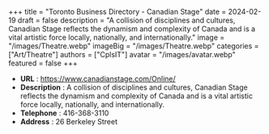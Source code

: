 +++
title = "Toronto Business Directory - Canadian Stage"
date = 2024-02-19
draft = false
description = "A collision of disciplines and cultures, Canadian Stage reflects the dynamism and complexity of Canada and is a vital artistic force locally, nationally, and internationally."
image = "/images/Theatre.webp"
imageBig = "/images/Theatre.webp"
categories = ["Art/Theatre"]
authors = ["CplsIT"]
avatar = "/images/avatar.webp"
featured = false
+++


* **URL** :  https://www.canadianstage.com/Online/
* **Description** : A collision of disciplines and cultures, Canadian Stage reflects the dynamism and complexity of Canada and is a vital artistic force locally, nationally, and internationally.
* **Telephone** : 416-368-3110
* **Address** : 26 Berkeley Street
